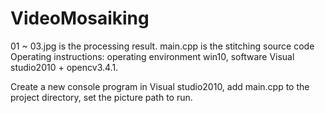 # VideoMosaiking

01 ~ 03.jpg is the processing result. main.cpp is the stitching source code
Operating instructions: operating environment win10, software Visual studio2010 + opencv3.4.1. 

Create a new console program in Visual studio2010, add main.cpp to the project directory, set the picture path to run.
